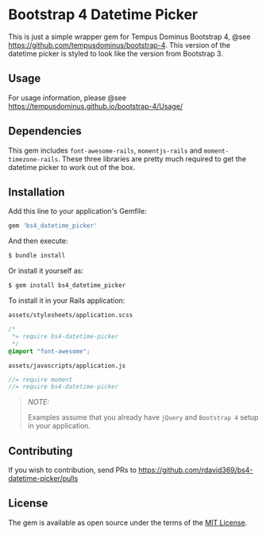 # Bootstrap 4 Datetime Picker

This is just a simple wrapper gem for Tempus Dominus Bootstrap 4, @see https://github.com/tempusdominus/bootstrap-4. This version of the datetime picker is styled to look like the version from Bootstrap 3.

## Usage

For usage information, please @see https://tempusdominus.github.io/bootstrap-4/Usage/

## Dependencies

This gem includes `font-awesome-rails`, `momentjs-rails` and `moment-timezone-rails`. These three libraries are pretty much required to get the datetime picker to work out of the box.

## Installation

Add this line to your application's Gemfile:

```ruby
gem 'bs4_datetime_picker'
```

And then execute:

```bash
$ bundle install
```

Or install it yourself as:

```bash
$ gem install bs4_datetime_picker
```

To install it in your Rails application:

`assets/stylesheets/application.scss`

```css
/*
 *= require bs4-datetime-picker
 */
@import "font-awesome";
```

`assets/javascripts/application.js`

```js
//= require moment
//= require bs4-datetime-picker
```

> _NOTE:_
>
> Examples assume that you already have `jQuery` and `Bootstrap 4` setup in your application.

## Contributing

If you wish to contribution, send PRs to https://github.com/rdavid369/bs4-datetime-picker/pulls

## License

The gem is available as open source under the terms of the [MIT License](https://opensource.org/licenses/MIT).
